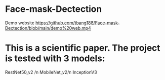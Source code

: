 # Face-mask-Dectection
Demo website
https://github.com/tbang188/Face-mask-Dectection/blob/main/demo%20web.mp4

# This is a scientific paper. The project is tested with 3 models:
RestNet50_v2 /n
MobileNet_v2/n
InceptionV3
